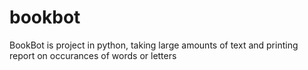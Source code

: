 # bookbot

BookBot is project in python, taking large amounts of text and printing report on occurances of words or letters
